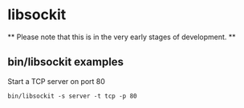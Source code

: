 # libsockit

** Please note that this is in the very early stages of development. ** 

## bin/libsockit examples

Start a TCP server on port 80

```
bin/libsockit -s server -t tcp -p 80
```

